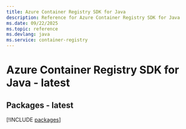 ```yaml
---
title: Azure Container Registry SDK for Java
description: Reference for Azure Container Registry SDK for Java
ms.date: 09/22/2025
ms.topic: reference
ms.devlang: java
ms.service: container-registry
---
```

# Azure Container Registry SDK for Java - latest
## Packages - latest
[!INCLUDE [packages](container-registry-index.md)]